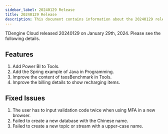 ```yaml
---
sidebar_label: 20240129 Release
title: 20240129 Release
description: This document contains information about the 20240129 release.
---
```


TDengine Cloud released 20240129 on January 29th, 2024. Please see the following details.

## Features

1. Add Power BI to Tools.
2. Add the Spring example of Java in Programming.
3. Improve the content of taosBenchmark in Tools.
4. Improve the billing details to show recharging items.

## Fixed Issues

1. The user has to input validation code twice when using MFA in a new browser.
2. Failed to create a new database with the Chinese name.
3. Failed to create a new topic or stream with a upper-case name.
